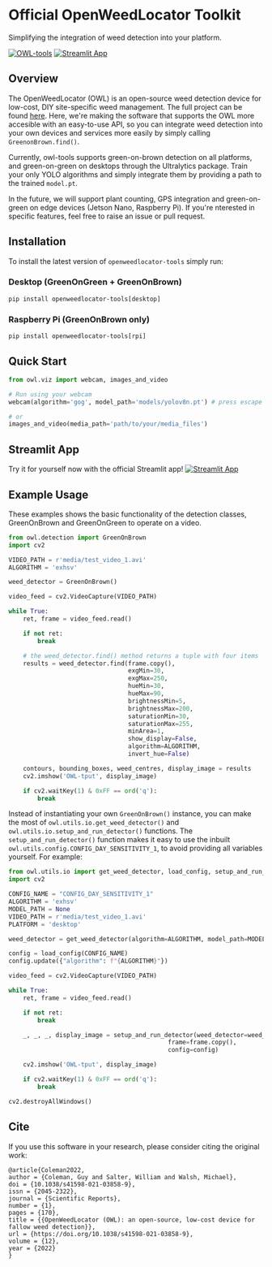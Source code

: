 # Official OpenWeedLocator Toolkit
Simplifying the integration of weed detection into your platform.

[![OWL-tools](https://github.com/geezacoleman/openweedlocator-tools/actions/workflows/owl-testing.yml/badge.svg)](https://github.com/geezacoleman/openweedlocator-tools/actions/workflows/owl-testing.yml)
[![Streamlit App](https://static.streamlit.io/badges/streamlit_badge_black_white.svg)](https://owl-tools.streamlit.app/)

## Overview
The OpenWeedLocator (OWL) is an open-source weed detection device for low-cost, 
DIY site-specific weed management. The full project can be found [here](https://github.com/geezacoleman/OpenWeedLocator). 
Here, we're making the software that supports the OWL more accesible with an easy-to-use API, 
so you can integrate weed detection into your own devices and services more easily 
by simply calling `GreenonBrown.find()`.

Currently, owl-tools supports green-on-brown detection on all platforms, and green-on-green
on desktops through the Ultralytics package. Train your only YOLO algorithms and simply integrate 
them by providing a path to the trained `model.pt`.

In the future, we will support plant counting, GPS integration and green-on-green 
on edge devices (Jetson Nano, Raspberry Pi). If you're nterested in specific features,
feel free to raise an issue or pull request.

## Installation
To install the latest version of `openweedlocator-tools` simply run:
### Desktop (GreenOnGreen + GreenOnBrown)
```
pip install openweedlocator-tools[desktop]
```
### Raspberry Pi (GreenOnBrown only)
```
pip install openweedlocator-tools[rpi]
```

## Quick Start
```Python
from owl.viz import webcam, images_and_video

# Run using your webcam
webcam(algorithm='gog', model_path='models/yolov8n.pt') # press escape to exit, add your own model path as required or clone this repository

# or 
images_and_video(media_path='path/to/your/media_files')
```

## Streamlit App
Try it for yourself now with the official Streamlit app!
[![Streamlit App](https://static.streamlit.io/badges/streamlit_badge_black_white.svg)](https://owl-tools.streamlit.app/)

## Example Usage
These examples shows the basic functionality of the detection classes, GreenOnBrown and GreenOnGreen to operate on a video.

```Python
from owl.detection import GreenOnBrown
import cv2

VIDEO_PATH = r'media/test_video_1.avi'
ALGORITHM = 'exhsv'

weed_detector = GreenOnBrown()

video_feed = cv2.VideoCapture(VIDEO_PATH)

while True:
    ret, frame = video_feed.read()

    if not ret:
        break

    # the weed_detector.find() method returns a tuple with four items
    results = weed_detector.find(frame.copy(),
                                 exgMin=30,
                                 exgMax=250,
                                 hueMin=30,
                                 hueMax=90,
                                 brightnessMin=5,
                                 brightnessMax=200,
                                 saturationMin=30,
                                 saturationMax=255,
                                 minArea=1,
                                 show_display=False,
                                 algorithm=ALGORITHM,
                                 invert_hue=False)

    contours, bounding_boxes, weed_centres, display_image = results
    cv2.imshow('OWL-tput', display_image)

    if cv2.waitKey(1) & 0xFF == ord('q'):
        break
```

Instead of instantiating your own `GreenOnBrown()` instance, you can make the most of 
`owl.utils.io.get_weed_detector()` and `owl.utils.io.setup_and_run_detector()` functions. The `setup_and_run_detector()` function
makes it easy to use the inbuilt `owl.utils.config.CONFIG_DAY_SENSITIVITY_1`, to avoid providing all
variables yourself. For example:

```Python
from owl.utils.io import get_weed_detector, load_config, setup_and_run_detector
import cv2

CONFIG_NAME = "CONFIG_DAY_SENSITIVITY_1"
ALGORITHM = 'exhsv'
MODEL_PATH = None
VIDEO_PATH = r'media/test_video_1.avi'
PLATFORM = 'desktop'

weed_detector = get_weed_detector(algorithm=ALGORITHM, model_path=MODEL_PATH, platform='desktop')

config = load_config(CONFIG_NAME)
config.update({"algorithm": f"{ALGORITHM}"})

video_feed = cv2.VideoCapture(VIDEO_PATH)

while True:
    ret, frame = video_feed.read()

    if not ret:
        break

    _, _, _, display_image = setup_and_run_detector(weed_detector=weed_detector,
                                            frame=frame.copy(),
                                            config=config)

    cv2.imshow('OWL-tput', display_image)

    if cv2.waitKey(1) & 0xFF == ord('q'):
        break

cv2.destroyAllWindows()
```

## Cite
If you use this software in your research, please consider citing the original work:
```
@article{Coleman2022,
author = {Coleman, Guy and Salter, William and Walsh, Michael},
doi = {10.1038/s41598-021-03858-9},
issn = {2045-2322},
journal = {Scientific Reports},
number = {1},
pages = {170},
title = {{OpenWeedLocator (OWL): an open-source, low-cost device for fallow weed detection}},
url = {https://doi.org/10.1038/s41598-021-03858-9},
volume = {12},
year = {2022}
}
```
